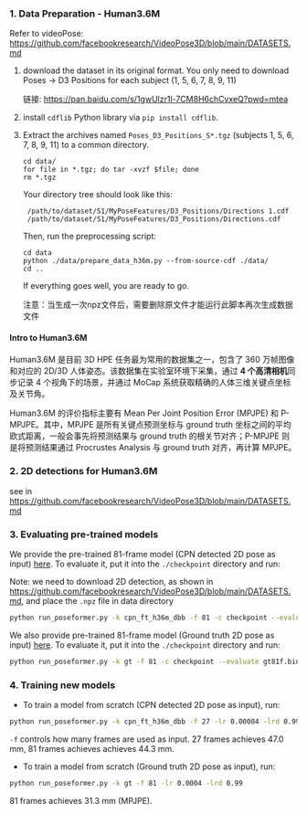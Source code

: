 ### 1. Data Preparation - Human3.6M
Refer to videoPose: https://github.com/facebookresearch/VideoPose3D/blob/main/DATASETS.md

1. download the dataset in its original format.
    You only need to download Poses -> D3 Positions for each subject (1, 5, 6, 7, 8, 9, 11)

   链接: https://pan.baidu.com/s/1gwUlzr1l-7CM8H6chCvxeQ?pwd=mtea

2. install `cdflib` Python library via `pip install cdflib`.

3. Extract the archives named `Poses_D3_Positions_S*.tgz` (subjects 1, 5, 6, 7, 8, 9, 11) to a common directory. 
    ```commandline
   cd data/
   for file in *.tgz; do tar -xvzf $file; done
   rm *.tgz
   ```
   Your directory tree should look like this:
   ```commandline
    /path/to/dataset/S1/MyPoseFeatures/D3_Positions/Directions 1.cdf
    /path/to/dataset/S1/MyPoseFeatures/D3_Positions/Directions.cdf
    ```
    Then, run the preprocessing script:
    ```commandline
    cd data
    python ./data/prepare_data_h36m.py --from-source-cdf ./data/
    cd ..
    ```

    If everything goes well, you are ready to go.
      
   注意：当生成一次npz文件后，需要删除原文件才能运行此脚本再次生成数据文件
   

#### Intro to Human3.6M
Human3.6M 是目前 3D HPE 任务最为常用的数据集之一，包含了 360 万帧图像和对应的 2D/3D 人体姿态。该数据集在实验室环境下采集，通过 **4 个高清相机**同步记录 4 个视角下的场景，并通过 MoCap 系统获取精确的人体三维关键点坐标及关节角。

Human3.6M 的评价指标主要有 Mean Per Joint Position Error (MPJPE) 和 P-MPJPE。其中，MPJPE 是所有关键点预测坐标与 ground truth 坐标之间的平均欧式距离，一般会事先将预测结果与 ground truth 的根关节对齐；P-MPJPE 则是将预测结果通过 Procrustes Analysis 与 ground truth 对齐，再计算 MPJPE。

### 2. 2D detections for Human3.6M

see in https://github.com/facebookresearch/VideoPose3D/blob/main/DATASETS.md


### 3. Evaluating pre-trained models

We provide the pre-trained 81-frame model (CPN detected 2D pose as input) [here](https://drive.google.com/file/d/1oX5H5QpVoFzyD-Qz9aaP3RDWDb1v1sIy/view?usp=sharing). To evaluate it, put it into the `./checkpoint` directory and run:

Note: we need to download 2D detection, as shown in https://github.com/facebookresearch/VideoPose3D/blob/main/DATASETS.md, and place the `.npz` file in data directory

```bash
python run_poseformer.py -k cpn_ft_h36m_dbb -f 81 -c checkpoint --evaluate detected81f.bin
```

We also provide pre-trained 81-frame model (Ground truth 2D pose as input) [here](https://drive.google.com/file/d/18wW4TdNYxF-zdt9oInmwQK9hEdRJnXzu/view?usp=sharing). To evaluate it, put it into the `./checkpoint` directory and run:

```bash
python run_poseformer.py -k gt -f 81 -c checkpoint --evaluate gt81f.bin
```

### 4. Training new models

* To train a model from scratch (CPN detected 2D pose as input), run:

```bash
python run_poseformer.py -k cpn_ft_h36m_dbb -f 27 -lr 0.00004 -lrd 0.99
```

`-f` controls how many frames are used as input. 27 frames achieves 47.0 mm, 81 frames achieves achieves 44.3 mm. 

* To train a model from scratch (Ground truth 2D pose as input), run:

```bash
python run_poseformer.py -k gt -f 81 -lr 0.0004 -lrd 0.99
```

81 frames achieves 31.3 mm (MPJPE). 


